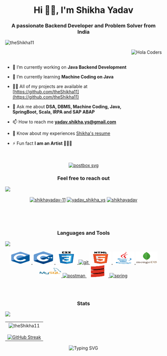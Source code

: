 <h1 align="center">Hi 🙋‍♀️, I'm Shikha Yadav </h1>
<h3 align="center">A passionate Backend Developer and Problem Solver from India</h3>

<p align="left"> <img src="https://komarev.com/ghpvc/?username=theShikha11&label=Profile%20views&color=C54BBC&style=flat" alt="theShikha11" /> </p>

     

<img align="right" src="https://github.com/theShikha11/theShikha11/blob/main/util/JXA0.gif" alt="Hola Coders" height="350" style="max-width: 100%; display: inline-block;" data-target="animated-image.originalImage">
<br><br><be>

- 🔭 I’m currently working on **Java Backend Development**

- 🌱 I’m currently learning **Machine Coding on Java**

- 👨‍💻 All of my projects are available at [https://github.com/theShikha11](https://github.com/theShikha11)

- 💬 Ask me about **DSA, DBMS, Machine Coding, Java, SpringBoot, Scala, IRPA and SAP ABAP**

- 📫 How to reach me **yadav.shikha.ys@gmail.com**

- 📄 Know about my experiences [Shikha's resume](https://github.com/theShikha11/theShikha11/blob/main/Shikha%20Yadav%20Resume.pdf)

- ⚡ Fun fact **I am an Artist 🎨👩‍🎨**
<br>
<br>

<div align="center" dir="auto"> 
    <a target="_blank" rel="noopener noreferrer" href="https://github.com/theShikha11/theShikha11/blob/main/util/link.png"><img width="21" src="https://github.com/theShikha11/theShikha11/blob/main/util/link.png" alt="postbox svg" style="max-width: 100%;"></a>
<a>
     <h3>Feel free to reach out</h3></a>
</div>

<p dir="auto"><animated-image data-catalyst=""><a target="_blank" rel="noopener noreferrer nofollow" href="https://user-images.githubusercontent.com/73097560/115834477-dbab4500-a447-11eb-908a-139a6edaec5c.gif" data-target="animated-image.originalLink"><img src="https://user-images.githubusercontent.com/73097560/115834477-dbab4500-a447-11eb-908a-139a6edaec5c.gif" style="max-width: 100%; display: inline-block;" data-target="animated-image.originalImage"></a>
      <span class="AnimatedImagePlayer" data-target="animated-image.player" hidden="">
        <a data-target="animated-image.replacedLink" class="AnimatedImagePlayer-images" href="https://user-images.githubusercontent.com/73097560/115834477-dbab4500-a447-11eb-908a-139a6edaec5c.gif" target="_blank">
        </a></span></animated-image></p>    
<p align="center">
<a href="https://linkedin.com/in/shikhayadav-11" target="blank"><img align="center" src="https://raw.githubusercontent.com/rahuldkjain/github-profile-readme-generator/master/src/images/icons/Social/linked-in-alt.svg" alt="shikhayadav-11" height="30" width="70" /></a>
<a href="https://www.hackerrank.com/yadav_shikha_ys" target="blank"><img align="center" src="https://raw.githubusercontent.com/rahuldkjain/github-profile-readme-generator/master/src/images/icons/Social/hackerrank.svg" alt="yadav_shikha_ys" height="30" width="70" /></a>
<a href="https://www.leetcode.com/shikhayadav" target="blank"><img align="center" src="https://raw.githubusercontent.com/rahuldkjain/github-profile-readme-generator/master/src/images/icons/Social/leet-code.svg" alt="shikhayadav" height="30" width="70" /></a>
</p>

<br><br><br>

<h3 align="center">Languages and Tools</h3>

<p dir="auto"><animated-image data-catalyst=""><a target="_blank" rel="noopener noreferrer nofollow" href="https://user-images.githubusercontent.com/73097560/115834477-dbab4500-a447-11eb-908a-139a6edaec5c.gif" data-target="animated-image.originalLink"><img src="https://user-images.githubusercontent.com/73097560/115834477-dbab4500-a447-11eb-908a-139a6edaec5c.gif" style="max-width: 100%; display: inline-block;" data-target="animated-image.originalImage"></a>
      <span class="AnimatedImagePlayer" data-target="animated-image.player" hidden="">
        <a data-target="animated-image.replacedLink" class="AnimatedImagePlayer-images" href="https://user-images.githubusercontent.com/73097560/115834477-dbab4500-a447-11eb-908a-139a6edaec5c.gif" target="_blank">
        </a></span></animated-image></p>    

<p align="center">
      <a href="https://www.cprogramming.com/" target="_blank" rel="noreferrer">
      <img src="https://raw.githubusercontent.com/devicons/devicon/master/icons/c/c-original.svg" alt="c" width="70" height="40"/> </a> 
      <a href="https://www.w3schools.com/cpp/" target="_blank" rel="noreferrer"> 
      <img src="https://raw.githubusercontent.com/devicons/devicon/master/icons/cplusplus/cplusplus-original.svg" alt="cplusplus" width="70" height="40"/> </a> 
      <a href="https://www.w3schools.com/css/" target="_blank" rel="noreferrer"> 
      <img src="https://raw.githubusercontent.com/devicons/devicon/master/icons/css3/css3-original-wordmark.svg" alt="css3" width="70" height="40"/> </a>
      <a href="https://git-scm.com/" target="_blank" rel="noreferrer"> 
      <img src="https://www.vectorlogo.zone/logos/git-scm/git-scm-icon.svg" alt="git" width="70" height="40"/> </a> <a href="https://www.w3.org/html/" target="_blank" rel="noreferrer"> <img src="https://raw.githubusercontent.com/devicons/devicon/master/icons/html5/html5-original-wordmark.svg" alt="html5" width="70" height="40"/> </a> <a href="https://www.java.com" target="_blank" rel="noreferrer"> <img src="https://raw.githubusercontent.com/devicons/devicon/master/icons/java/java-original.svg" alt="java" width="70" height="40"/> </a> <a href="https://www.mongodb.com/" target="_blank" rel="noreferrer"> <img src="https://raw.githubusercontent.com/devicons/devicon/master/icons/mongodb/mongodb-original-wordmark.svg" alt="mongodb" width="70" height="40"/> </a> <a href="https://www.mysql.com/" target="_blank" rel="noreferrer"> <img src="https://raw.githubusercontent.com/devicons/devicon/master/icons/mysql/mysql-original-wordmark.svg" alt="mysql" width="70" height="40"/> </a> <a href="https://postman.com" target="_blank" rel="noreferrer"> <img src="https://www.vectorlogo.zone/logos/getpostman/getpostman-icon.svg" alt="postman" width="40" height="40"/> </a> <a href="https://www.scala-lang.org" target="_blank" rel="noreferrer"> <img src="https://raw.githubusercontent.com/devicons/devicon/master/icons/scala/scala-original.svg" alt="scala" width="70" height="40"/> </a> <a href="https://spring.io/" target="_blank" rel="noreferrer"> <img src="https://www.vectorlogo.zone/logos/springio/springio-icon.svg" alt="spring" width="40" height="40"/> </a> </p>

<br><br>
<h3 align="center">Stats</h3>
<p dir="auto"><animated-image data-catalyst=""><a target="_blank" rel="noopener noreferrer nofollow" href="https://user-images.githubusercontent.com/73097560/115834477-dbab4500-a447-11eb-908a-139a6edaec5c.gif" data-target="animated-image.originalLink"><img src="https://user-images.githubusercontent.com/73097560/115834477-dbab4500-a447-11eb-908a-139a6edaec5c.gif" style="max-width: 100%; display: inline-block;" data-target="animated-image.originalImage"></a>
      <span class="AnimatedImagePlayer" data-target="animated-image.player" hidden="">
        <a data-target="animated-image.replacedLink" class="AnimatedImagePlayer-images" href="https://user-images.githubusercontent.com/73097560/115834477-dbab4500-a447-11eb-908a-139a6edaec5c.gif" target="_blank">
        </a></span></animated-image></p>  

<table align = "center">
  <tbody>
    <tr>
      <td align = "center">
      <img align="center" src="https://github-readme-stats.vercel.app/api?username=theShikha11&show_icons=true&locale=en" alt="theShikha11" /></p>
      </td>
</tr>
     <tr>
       <td align = "center">
       <a  href="https://git.io/streak-stats"><img src="https://github-readme-streak-stats.herokuapp.com?user=theShikha11&theme=radical&hide_border=true&date_format=M%20j%5B%2C%20Y%5D" alt="GitHub Streak" /></a>
      </td>
    </tr>
  </tbody>
</table>






<div align="center" dir="auto">
     <a align="center" target="_blank" rel="noopener noreferrer nofollow href="https://git.io/typing-svg"><img src="https://readme-typing-svg.demolab.com?font=Fira+Code&weight=600&duration=3000&pause=300&color=37CDC1&center=true&vCenter=true&random=false&width=435&lines=Built+by+SHIKHA!;Built+with+%E2%9D%A4%EF%B8%8F" alt="Typing SVG" /></a>
</div>
